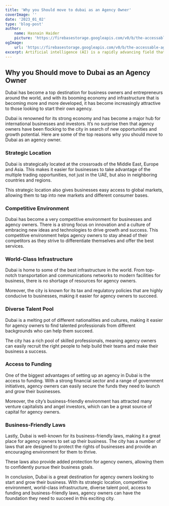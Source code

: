```yaml
---
title: 'Why you Should move to dubai as an Agency Owner'
coverImage: ''
date: '2023_01_02'
type: 'blog-post'
author:
    name: Hasnain Haider
    picture: 'https://firebasestorage.googleapis.com/v0/b/the-accessable-agency.appspot.com/o/assets%2Flogo%2FJust%20logo.svg?alt=media&token=bc318c06-6374-4f40-8d44-5979da7b715a'
ogImage:
    url: 'https://firebasestorage.googleapis.com/v0/b/the-accessable-agency.appspot.com/o/assets%2Fposts%2Fhaha2663_artificial_intelligence_and_machine_learning_a9064c6d-a7a8-4010-b30c-5ed640511fab.png?alt=media&token=aeae3f4d-1785-4a75-9c4c-6799e3475fb2'
excerpt: Artificial intelligence (AI) is a rapidly advancing field that aims to create intelligent machines that can think
---
```



## Why you Should move to Dubai as an Agency Owner

Dubai has become a top destination for business owners and entrepreneurs around the world, and with its booming economy and infrastructure that is becoming more and more developed, it has become increasingly attractive to those looking to start their own agency.

Dubai is renowned for its strong economy and has become a major hub for international businesses and investors. It’s no surprise then that agency owners have been flocking to the city in search of new opportunities and growth potential. Here are some of the top reasons why you should move to Dubai as an agency owner.

### Strategic Location

Dubai is strategically located at the crossroads of the Middle East, Europe and Asia. This makes it easier for businesses to take advantage of the multiple trading opportunities, not just in the UAE, but also in neighboring countries and regions.

This strategic location also gives businesses easy access to global markets, allowing them to tap into new markets and different consumer bases.

### Competitive Environment

Dubai has become a very competitive environment for businesses and agency owners. There is a strong focus on innovation and a culture of embracing new ideas and technologies to drive growth and success. This competitive environment helps agency owners to stay ahead of their competitors as they strive to differentiate themselves and offer the best services.

### World-Class Infrastructure

Dubai is home to some of the best infrastructure in the world. From top-notch transportation and communications networks to modern facilities for business, there is no shortage of resources for agency owners.

Moreover, the city is known for its tax and regulatory policies that are highly conducive to businesses, making it easier for agency owners to succeed.

### Diverse Talent Pool

Dubai is a melting pot of different nationalities and cultures, making it easier for agency owners to find talented professionals from different backgrounds who can help them succeed.

The city has a rich pool of skilled professionals, meaning agency owners can easily recruit the right people to help build their teams and make their business a success.

### Access to Funding

One of the biggest advantages of setting up an agency in Dubai is the access to funding. With a strong financial sector and a range of government initiatives, agency owners can easily secure the funds they need to launch and grow their businesses.

Moreover, the city’s business-friendly environment has attracted many venture capitalists and angel investors, which can be a great source of capital for agency owners.

### Business-Friendly Laws

Lastly, Dubai is well-known for its business-friendly laws, making it a great place for agency owners to set up their business. The city has a number of laws that are designed to protect the rights of businesses and provide an encouraging environment for them to thrive.

These laws also provide added protection for agency owners, allowing them to confidently pursue their business goals.

In conclusion, Dubai is a great destination for agency owners looking to start and grow their business. With its strategic location, competitive environment, world-class infrastructure, diverse talent pool, access to funding and business-friendly laws, agency owners can have the foundation they need to succeed in this exciting city.